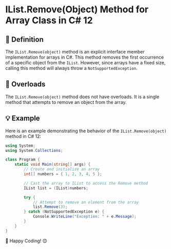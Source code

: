 ﻿# IList.Remove(Object) Method for Array Class in C# 12

## 📖 Definition
The `IList.Remove(object)` method is an explicit interface member implementation for arrays in C#. This method removes the first occurrence of a specific object from the `IList`. However, since arrays have a fixed size, calling this method will always throw a `NotSupportedException`.

## 🔄 Overloads
The `IList.Remove(object)` method does not have overloads. It is a single method that attempts to remove an object from the array.

## 💡 Example
Here is an example demonstrating the behavior of the `IList.Remove(object)` method in C# 12:

```csharp
using System;
using System.Collections;

class Program {
    static void Main(string[] args) {
        // Create and initialize an array
        int[] numbers = { 1, 2, 3, 4, 5 };

        // Cast the array to IList to access the Remove method
        IList list = (IList)numbers;

        try {
            // Attempt to remove an element from the array
            list.Remove(3);
        } catch (NotSupportedException e) {
            Console.WriteLine("Exception: " + e.Message);
        }
    }
}
```

🎉 Happy Coding! 😊